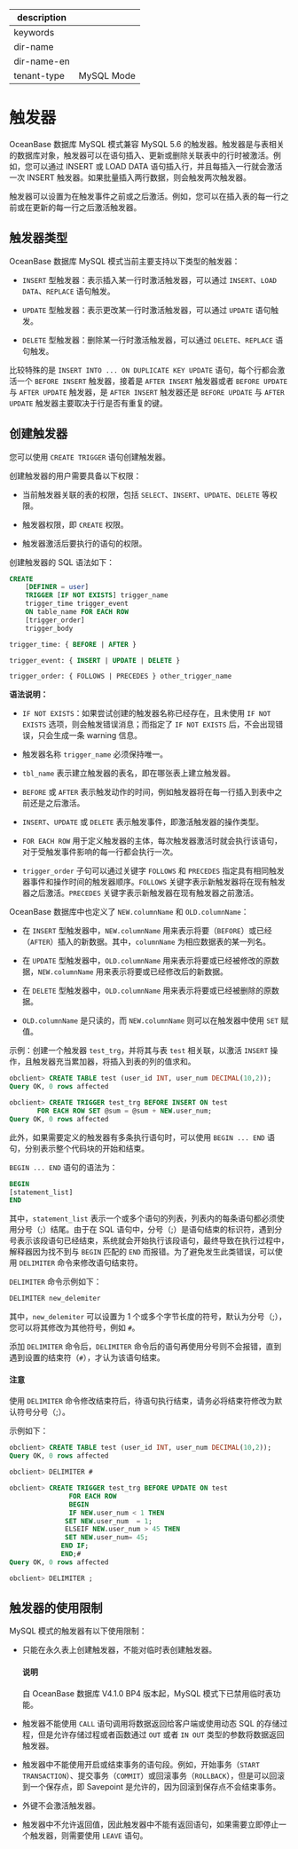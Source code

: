 |description||
|---|---|
|keywords||
|dir-name||
|dir-name-en||
|tenant-type|MySQL Mode|

# 触发器

OceanBase 数据库 MySQL 模式兼容 MySQL 5.6 的触发器。触发器是与表相关的数据库对象，触发器可以在语句插入、更新或删除关联表中的行时被激活。例如，您可以通过 INSERT 或 LOAD DATA 语句插入行，并且每插入一行就会激活一次 INSERT 触发器。如果批量插入两行数据，则会触发两次触发器。

触发器可以设置为在触发事件之前或之后激活。例如，您可以在插入表的每一行之前或在更新的每一行之后激活触发器。

## 触发器类型

OceanBase 数据库 MySQL 模式当前主要支持以下类型的触发器：

* `INSERT` 型触发器：表示插入某一行时激活触发器，可以通过 `INSERT`、`LOAD DATA`、`REPLACE` 语句触发。

* `UPDATE` 型触发器：表示更改某一行时激活触发器，可以通过 `UPDATE` 语句触发。

* `DELETE` 型触发器：删除某一行时激活触发器，可以通过 `DELETE`、`REPLACE` 语句触发。

比较特殊的是 `INSERT INTO ... ON DUPLICATE KEY UPDATE` 语句，每个行都会激活一个 `BEFORE INSERT` 触发器，接着是 `AFTER INSERT` 触发器或者 `BEFORE UPDATE` 与 `AFTER UPDATE` 触发器，是 `AFTER INSERT` 触发器还是 `BEFORE UPDATE` 与 `AFTER UPDATE` 触发器主要取决于行是否有重复的键。

## 创建触发器

您可以使用 `CREATE TRIGGER` 语句创建触发器。

创建触发器的用户需要具备以下权限：

* 当前触发器关联的表的权限，包括 `SELECT`、`INSERT`、`UPDATE`、`DELETE` 等权限。

* 触发器权限，即 `CREATE` 权限。

* 触发器激活后要执行的语句的权限。

创建触发器的 SQL 语法如下：

```sql
CREATE
    [DEFINER = user]
    TRIGGER [IF NOT EXISTS] trigger_name
    trigger_time trigger_event
    ON table_name FOR EACH ROW
    [trigger_order]
    trigger_body

trigger_time: { BEFORE | AFTER }

trigger_event: { INSERT | UPDATE | DELETE }

trigger_order: { FOLLOWS | PRECEDES } other_trigger_name
```

**语法说明：**

* `IF NOT EXISTS`：如果尝试创建的触发器名称已经存在，且未使用 `IF NOT EXISTS` 选项，则会触发错误消息；而指定了 `IF NOT EXISTS` 后，不会出现错误，只会生成一条 warning 信息。

* 触发器名称 `trigger_name` 必须保持唯一。

* `tbl_name` 表示建立触发器的表名，即在哪张表上建立触发器。

* `BEFORE` 或 `AFTER` 表示触发动作的时间，例如触发器将在每一行插入到表中之前还是之后激活。

* `INSERT`、`UPDATE` 或 `DELETE` 表示触发事件，即激活触发器的操作类型。

* `FOR EACH ROW` 用于定义触发器的主体，每次触发器激活时就会执行该语句，对于受触发事件影响的每一行都会执行一次。

* `trigger_order` 子句可以通过关键字 `FOLLOWS` 和 `PRECEDES` 指定具有相同触发器事件和操作时间的触发器顺序。`FOLLOWS` 关键字表示新触发器将在现有触发器之后激活。`PRECEDES` 关键字表示新触发器在现有触发器之前激活。

OceanBase 数据库中也定义了 `NEW.columnName` 和 `OLD.columnName`：

* 在 `INSERT` 型触发器中，`NEW.columnName` 用来表示将要（`BEFORE`）或已经（`AFTER`）插入的新数据。其中，`columnName` 为相应数据表的某一列名。

* 在 `UPDATE` 型触发器中，`OLD.columnName` 用来表示将要或已经被修改的原数据，`NEW.columnName` 用来表示将要或已经修改后的新数据。

* 在 `DELETE` 型触发器中，`OLD.columnName` 用来表示将要或已经被删除的原数据。

* `OLD.columnName` 是只读的，而 `NEW.columnName` 则可以在触发器中使用 `SET` 赋值。

示例：创建一个触发器 `test_trg`，并将其与表 `test` 相关联，以激活 `INSERT` 操作，且触发器充当累加器，将插入到表的列的值求和。

```sql
obclient> CREATE TABLE test (user_id INT, user_num DECIMAL(10,2));
Query OK, 0 rows affected

obclient> CREATE TRIGGER test_trg BEFORE INSERT ON test
       FOR EACH ROW SET @sum = @sum + NEW.user_num;
Query OK, 0 rows affected
```

此外，如果需要定义的触发器有多条执行语句时，可以使用 `BEGIN ... END` 语句，分别表示整个代码块的开始和结束。

`BEGIN ... END` 语句的语法为：

```sql
BEGIN
[statement_list]
END
```

其中，`statement_list` 表示一个或多个语句的列表，列表内的每条语句都必须使用分号（;）结尾。由于在 SQL 语句中，分号（;）是语句结束的标识符，遇到分号表示该段语句已经结束，系统就会开始执行该段语句，最终导致在执行过程中，解释器因为找不到与 `BEGIN` 匹配的 `END` 而报错。为了避免发生此类错误，可以使用 `DELIMITER` 命令来修改语句结束符。

`DELIMITER` 命令示例如下：

```sql
DELIMITER new_delemiter
```

其中，`new_delemiter` 可以设置为 1 个或多个字节长度的符号，默认为分号（;），您可以将其修改为其他符号，例如 `#`。

添加 `DELIMITER` 命令后，`DELIMITER` 命令后的语句再使用分号则不会报错，直到遇到设置的结束符（`#`），才认为该语句结束。

  <main id="notice" type='notice'>
    <h4>注意</h4>
    <p>使用 <code>DELIMITER</code> 命令修改结束符后，待语句执行结束，请务必将结束符修改为默认符号分号（;）。</p>
  </main>

示例如下：

```sql
obclient> CREATE TABLE test (user_id INT, user_num DECIMAL(10,2));
Query OK, 0 rows affected

obclient> DELIMITER #

obclient> CREATE TRIGGER test_trg BEFORE UPDATE ON test
               FOR EACH ROW
               BEGIN
               IF NEW.user_num < 1 THEN
              SET NEW.user_num  = 1;
              ELSEIF NEW.user_num > 45 THEN
              SET NEW.user_num= 45;
             END IF;
             END;#
Query OK, 0 rows affected

obclient> DELIMITER ;
```

## 触发器的使用限制

MySQL 模式的触发器有以下使用限制：

* 只能在永久表上创建触发器，不能对临时表创建触发器。

  <main id="notice" type='explain'>
    <h4>说明</h4>
    <p>自 OceanBase 数据库 V4.1.0 BP4 版本起，MySQL 模式下已禁用临时表功能。</p>
  </main>

* 触发器不能使用 `CALL` 语句调用将数据返回给客户端或使用动态 SQL 的存储过程，但是允许存储过程或者函数通过 `OUT` 或者 `IN OUT` 类型的参数将数据返回触发器。

* 触发器中不能使用开启或结束事务的语句段。例如，开始事务（`START TRANSACTION`）、提交事务（`COMMIT`）或回滚事务（`ROLLBACK`），但是可以回滚到一个保存点，即 Savepoint 是允许的，因为回滚到保存点不会结束事务。

* 外键不会激活触发器。

* 触发器中不允许返回值，因此触发器中不能有返回语句，如果需要立即停止一个触发器，则需要使用 `LEAVE` 语句。
